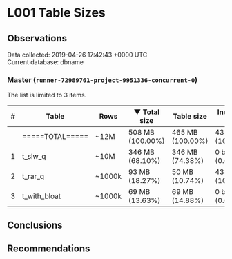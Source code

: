 # L001 Table Sizes #

## Observations ##
Data collected: 2019-04-26 17:42:43 +0000 UTC  
Current database: dbname  



### Master (`runner-72989761-project-9951336-concurrent-0`) ###
The list is limited to 3 items.  

\# | Table | Rows | &#9660;&nbsp;Total size | Table size | Index(es) Size | TOAST Size
---|---|------|------------|------------|----------------|------------
<no value> | =====TOTAL===== | ~12M | 508 MB (100.00%) | 465 MB (100.00%) | 43 MB (100.00%) | <no value>
1 | t_slw_q | ~10M | 346 MB (68.10%) | 346 MB (74.38%) | 0 bytes (0.00%) | <no value>
2 | t_rar_q | ~1000k | 93 MB (18.27%) | 50 MB (10.74%) | 43 MB (100.00%) | <no value>
3 | t_with_bloat | ~1000k | 69 MB (13.63%) | 69 MB (14.88%) | 0 bytes (0.00%) | <no value>


## Conclusions ##


## Recommendations ##

